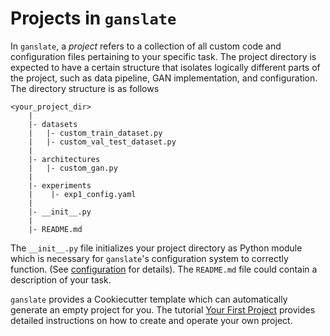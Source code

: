 # Projects in `ganslate`

In `ganslate`, a _project_ refers to a collection of all custom code and configuration files pertaining to your specific task. The project directory is expected to have a certain structure that isolates logically different parts of the project, such as data pipeline, GAN implementation, and configuration. The directory structure is as follows

```text
<your_project_dir>
    |
    |- datasets
    |   |- custom_train_dataset.py
    |   |- custom_val_test_dataset.py
    |
    |- architectures
    |   |- custom_gan.py
    |   
    |- experiments
    |    |- exp1_config.yaml
    |
    |- __init__.py
    |
    |- README.md
```

The `__init__.py` file initializes your project directory as Python module which is necessary for `ganslate`'s configuration system to correctly function. (See [configuration](./7_configuration.md) for details). The `README.md` file could contain a description of your task. 

`ganslate` provides a Cookiecutter template which can automatically generate an empty project for you. The tutorial [Your First Project](../tutorials_basic/2_new_project.md) provides detailed instructions on how to create and operate your own project.